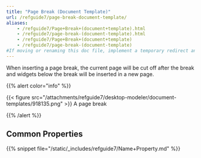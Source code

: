 ```yaml
---
title: "Page Break (Document Template)"
url: /refguide7/page-break-document-template/
aliases:
    - /refguide7/Page+Break+(document+template).html
    - /refguide7/page-break-(document-template).html
    - /refguide7/Page+Break+(document+template)
    - /refguide7/page-break-(document-template)
#If moving or renaming this doc file, implement a temporary redirect and let the respective team know they should update the URL in the product. See Mapping to Products for more details.
---
```



When inserting a page break, the current page will be cut off after the break and widgets below the break will be inserted in a new page.

{{% alert color="info" %}}

{{< figure src="/attachments/refguide7/desktop-modeler/document-templates/918135.png" >}}
A page break

{{% /alert %}}

## Common Properties

{{% snippet file="/static/_includes/refguide7/Name+Property.md" %}}
